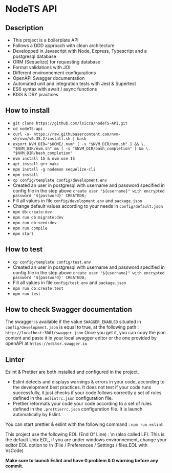 # NodeTS API

## Description

- This project is a boilerplate API
- Follows a DDD approach with clean architecture
- Developped in Javascript with Node, Express, Typescript and a postgresql database
- ORM (Sequelize) for requesting database
- Format validations with JOI
- Different environnement configurations
- OpenAPI Swagger documentation
- Automated unit and integration tests with Jest & Supertest
- ES6 syntax with await / async functions
- KISS & DRY practices

## How to install

- `git clone https://github.com/lsicca/nodeTS-API.git`
- `cd nodeTS-api`
- `curl -o- https://raw.githubusercontent.com/nvm-sh/nvm/v0.35.2/install.sh | bash`
- `export NVM_DIR="$HOME/.nvm" [ -s "$NVM_DIR/nvm.sh" ] && \. "$NVM_DIR/nvm.sh" && [ -s "$NVM_DIR/bash_completion" ] && \. "$NVM_DIR/bash_completion"`
- `nvm install 15 & nvm use 15`
- `apt install g++ make`
- `npm install -g nodemon sequelize-cli`
- `npm install`
- `cp config/template config/development.env`
- Created an user in postgresql with username and password specified in config file in the step above `create user "${username}" with encrypted password '${password}' CREATEDB;`
- Fill all values in file `config/development.env` and `package.json`
- Change default values according to your needs in `config/default.json`
- `npm db:create:dev`
- `npm run db:migrate:dev`
- `npm run db:seed:dev`
- `npm run compile`
- `npm start`

## How to test

- `cp config/template config/test.env`
- Created an user in postgresql with username and password specified in config file in the step above `create user "${username}" with encrypted password '${password}' CREATEDB;`
- Fill all values in file `config/test.env` and `package.json`
- `npm run db:create:test`
- `npm run test`

## How to check Swagger documentation

The swagger is available if the value `SWAGGER_ENABLED` situated in `config/development.json` is equal to true, at the following path : `http://localhost:3001/swagger.json`
Once you get it, you can copy the json content and paste it in your local swagger editor or the one provided by openAPI at `https://editor.swagger.io`

## Linter

Eslint & Prettier are both installed and configured in the project.

- Eslint detects and displays warnings & errors in your code, according to the development best practices. It does not test if your code runs successfully, it just checks if your code follows correctly a set of rules defined in the .`eslintrc.json` configuration file.
- Prettier reformats your code your code according to a set of rules defined in the `.prettierrc.json` configuration file. It is launch automatically by Eslint.

You can start prettier & eslint with the following command :
`npm run eslint`

This project use the following EOL (End Of Line) : \n (also called LF). This is the default Unix EOL, if you are under windows environnement, change your editor EOL option to \n (File / Preferences / Settings / files.EOL with VsCode)

**Make sure to launch Eslint and have 0 problem & 0 warning before any commit.**
